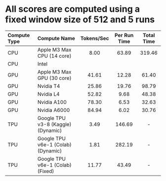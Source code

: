 # All scores are computed using a fixed window size of 512 and 5 runs

| Compute Type | Compute Name                       | Tokens/Sec | Per Run Time | Total Time |
| :----------- | :--------------------------------- | :--------: | :----------: | :--------: |
| CPU          | Apple M3 Max CPU (14 core)         | 8.00       | 63.89        | 319.46     |
| CPU          | Intel                              |            |              |            |
| GPU          | Apple M3 Max GPU (30 core)         | 41.61      | 12.28        | 61.40      |
| GPU          | Nvidia T4                          | 25.86      | 19.76        | 98.79      |
| GPU          | Nvidia L4                          | 52.82      | 9.68         | 48.38      |
| GPU          | Nvidia A100                        | 78.30      | 6.53         | 32.63      |
| GPU          | Nvidia A6000                       | 84.94      | 6.02         | 30.76      |
| TPU          | Google TPU v3-8 (Kaggle) (Dynamic) | 3.49       | 146.69       | -          |
| TPU          | Google TPU v6e-1 (Colab) (Dynamic) | 1.81       | 282.19       | -          |
| TPU          | Google TPU v6e-1 (Colab) (Fixed)   | 11.77      | 43.49        | -          |